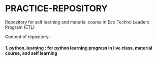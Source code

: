 # PRACTICE-REPOSITORY
Repository for self learning and material course in Eco Techno Leaders Program (ETL)

Content of repository:
#### 1. [python_learning](https://github.com/doni-wahyudi/PRACTICE-REPOSITORY/tree/python_learning) : for python learning progress in live class, material course, and self learning
